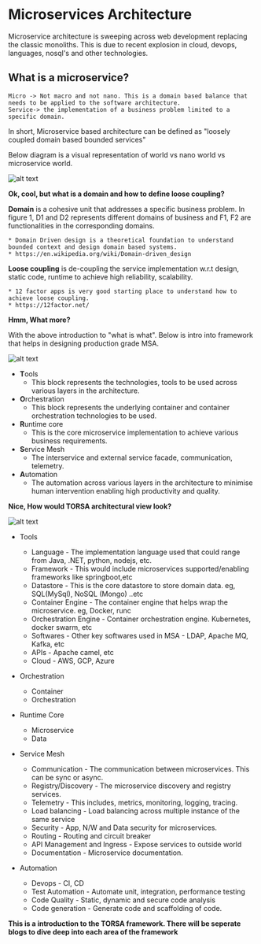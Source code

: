 # Microservices Architecture
 Microservice architecture is sweeping across web development replacing the classic monoliths. This is due to recent  explosion in cloud, devops, languages, nosql's and other technologies.

## What is a microservice?

    Micro -> Not macro and not nano. This is a domain based balance that needs to be applied to the software architecture.
    Service-> the implementation of a business problem limited to a specific domain.

In short, Microservice based architecture can be defined as "loosely coupled domain based bounded services"

Below diagram is a visual representation of world vs nano world vs microservice world.

![alt text][logo]

[logo]: https://github.com/gearuprepo/technotes/raw/master/IT/Architecture/msa/TORSA-1.png ""

**Ok, cool, but what is a domain and how to define loose coupling?**

**Domain** is a cohesive unit that addresses a specific business problem. In figure 1, D1 and D2 represents different domains of business and F1, F2 are functionalities in the corresponding domains.

    * Domain Driven design is a theoretical foundation to understand bounded context and design domain based systems.
    * https://en.wikipedia.org/wiki/Domain-driven_design

**Loose coupling** is de-coupling the service implementation w.r.t design, static code, runtime to achieve high reliability, scalability.


    * 12 factor apps is very good starting place to understand how to achieve loose coupling.
    * https://12factor.net/


**Hmm, What more?**

With the above introduction to "what is what". Below is intro into framework that helps in designing production grade MSA.

![alt text][logo1]

[logo1]: https://github.com/gearuprepo/technotes/raw/master/IT/Architecture/msa/TORSA-2.png ""


- **T**ools
    - This block represents the technologies, tools to be used across various layers in the architecture.
- **O**rchestration
    - This block represents the underlying container and container orchestration technologies to be used.
- **R**untime core
    - This is the core microservice implementation to achieve various business requirements.
- **S**ervice Mesh
    - The interservice and external service facade, communication, telemetry.
- **A**utomation
    - The automation across various layers in the architecture to minimise human intervention enabling high productivity and quality.


**Nice, How would TORSA architectural view look?**

![alt text][logo2]

[logo2]: https://github.com/gearuprepo/technotes/raw/master/IT/Architecture/msa/TORSA-3.png ""

- Tools
    - Language - The implementation language used that could range from Java, .NET, python, nodejs, etc.
    - Framework - This would include microservices supported/enabling frameworks like springboot,etc
    - Datastore - This is the core datastore to store domain data. eg, SQL(MySql), NoSQL (Mongo) ..etc
    - Container Engine - The container engine that helps wrap the microservice. eg, Docker, runc
    - Orchestration Engine - Container orchestration engine. Kubernetes, docker swarm, etc
    - Softwares - Other key softwares used in MSA - LDAP, Apache MQ, Kafka, etc
    - APIs - Apache camel, etc
    - Cloud - AWS, GCP, Azure

- Orchestration
    - Container 
    - Orchestration
- Runtime Core
    - Microservice
    - Data
- Service Mesh
    - Communication - The communication between microservices. This can be sync or async.
    - Registry/Discovery - The microservice discovery and registry services.
    - Telemetry - This includes, metrics, monitoring, logging, tracing.
    - Load balancing - Load balancing across multiple instance of the same service
    - Security - App, N/W and Data security for microservices.
    - Routing - Routing and circuit breaker 
    - API Management and Ingress - Expose services to outside world
    - Documentation - Microservice documentation.
- Automation
    - Devops - CI, CD
    - Test Automation - Automate unit, integration, performance testing
    - Code Quality - Static, dynamic and secure code analysis
    - Code generation - Generate code and scaffolding of code.

**This  is a introduction to the TORSA framework. There will be seperate blogs to dive deep into each area of the framework**